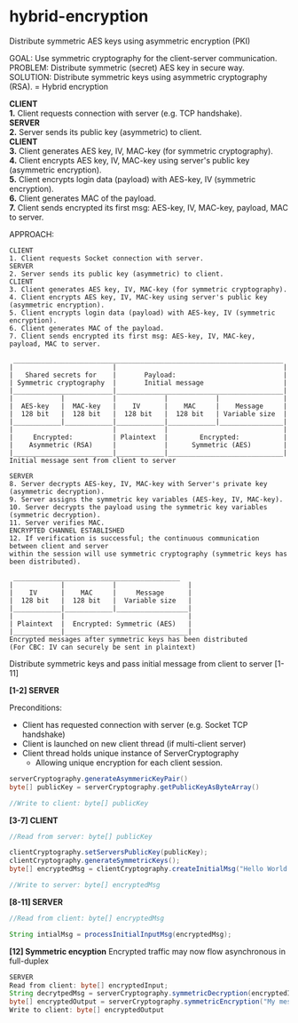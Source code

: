 # hybrid-encryption
Distribute symmetric AES keys using asymmetric encryption (PKI)

GOAL:     Use symmetric cryptography for the client-server communication.
PROBLEM:  Distribute symmetric (secret) AES key in secure way.
SOLUTION: Distribute symmetric keys using asymmetric cryptography (RSA).
          = Hybrid encryption
          
**CLIENT**</br>
**1.** Client requests connection with server (e.g. TCP handshake).</br>
**SERVER**</br>
**2.** Server sends its public key (asymmetric) to client.</br>
**CLIENT**</br>
**3.** Client generates AES key, IV, MAC-key (for symmetric cryptography).</br>
**4.** Client encrypts AES key, IV, MAC-key using server's public key (asymmetric encryption).</br>
**5.** Client encrypts login data (payload) with AES-key, IV (symmetric encryption).</br>
**6.** Client generates MAC of the payload.</br>
**7.** Client sends encrypted its first msg: AES-key, IV, MAC-key, payload, MAC to server.</br>

APPROACH:
``` 
CLIENT
1. Client requests Socket connection with server.
SERVER
2. Server sends its public key (asymmetric) to client.
CLIENT
3. Client generates AES key, IV, MAC-key (for symmetric cryptography).
4. Client encrypts AES key, IV, MAC-key using server's public key (asymmetric encryption).
5. Client encrypts login data (payload) with AES-key, IV (symmetric encryption).
6. Client generates MAC of the payload.
7. Client sends encrypted its first msg: AES-key, IV, MAC-key, payload, MAC to server.

 ____________________________________________________________________
|                         |                                          |
|   Shared secrets for    |       Payload:                           |
| Symmetric cryptography  |       Initial message                    |
|_________________________|__________________________________________|
|            |            |            |            |                |
|  AES-key   |  MAC-key   |    IV      |    MAC     |    Message     |
|  128 bit   |  128 bit   |  128 bit   |  128 bit   | Variable size  |
|____________|____________|____________|____________|________________|
|                         |            |                             |
|     Encrypted:          | Plaintext  |        Encrypted:           |
|    Asymmetric (RSA)     |            |      Symmetric (AES)        |
|_________________________|____________|_____________________________|
Initial message sent from client to server

SERVER
8. Server decrypts AES-key, IV, MAC-key with Server's private key (asymmetric decryption).
9. Server assigns the symmetric key variables (AES-key, IV, MAC-key).
10. Server decrypts the payload using the symmetric key variables (symmetric decryption).
11. Server verifies MAC.
ENCRYPTED CHANNEL ESTABLISHED
12. If verification is successful; the continuous communication between client and server
within the session will use symmetric cryptography (symmetric keys has been distributed).

 __________________________________________
|            |            |                  |
|    IV      |    MAC     |     Message      |
|  128 bit   |  128 bit   |  Variable size   |
|____________|____________|__________________|
|            |                               |
| Plaintext  |  Encrypted: Symmetric (AES)   |
|____________|_______________________________|
Encrypted messages after symmetric keys has been distributed
(For CBC: IV can securely be sent in plaintext)
```


Distribute symmetric keys and pass initial message from client to server [1-11]

**[1-2] SERVER**

Preconditions: 
- Client has requested connection with server (e.g. Socket TCP handshake)
- Client is launched on new client thread (if multi-client server)
- Client thread holds unique instance of ServerCryptography
  - Allowing unique encryption for each client session.
```java
serverCryptography.generateAsymmericKeyPair()
byte[] publicKey = serverCryptography.getPublicKeyAsByteArray()

//Write to client: byte[] publicKey
```

**[3-7] CLIENT**
```java
//Read from server: byte[] publicKey

clientCryptography.setServersPublicKey(publicKey);
clientCryptography.generateSymmetricKeys();
byte[] encryptedMsg = clientCryptography.createInitialMsg("Hello World!");

//Write to server: byte[] encryptedMsg
```

**[8-11] SERVER**


```java
//Read from client: byte[] encryptedMsg

String intialMsg = processInitialInputMsg(encryptedMsg);
```

**[12] Symmetric encyption**
Encrypted traffic may now flow asynchronous in full-duplex

```java
SERVER
Read from client: byte[] encryptedInput;
String decrytpedMsg = serverCryptography.symmetricDecryption(encryptedInput);
byte[] encryptedOutput = serverCryptography.symmetricEncryption("My message");
Write to client: byte[] encryptedOutput

```
